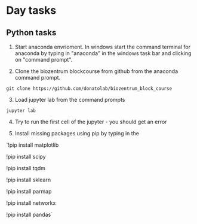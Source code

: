 # Day tasks

## Python tasks

1. Start anaconda envrioment. In windows start the command terminal for anaconda by typing in "anaconda" in the windows task bar and clicking on "command prompt".


2. Clone the biozentrum blockcourse from github from the anaconda command prompt.

`git clone https://github.com/donatolab/biozentrum_block_course`

3.  Load jupyter lab from the command prompts

`jupyter lab`

4. Try to run the first cell of the jupyter - you should get an error


5. Install missing packages using pip by typing in the 

`!pip install matplotlib

!pip install scipy

!pip install tqdm

!pip install sklearn

!pip install parmap

!pip install networkx

!pip install pandas`



